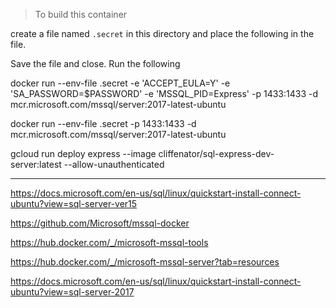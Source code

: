 > To build this container

create a file named `.secret` in this directory and place the following in the file.


Save the file and close. Run the following

docker run --env-file .secret -e 'ACCEPT_EULA=Y' -e 'SA_PASSWORD=$PASSWORD' -e 'MSSQL_PID=Express' -p 1433:1433 -d mcr.microsoft.com/mssql/server:2017-latest-ubuntu 

docker run --env-file .secret -p 1433:1433 -d mcr.microsoft.com/mssql/server:2017-latest-ubuntu 

gcloud run deploy express --image cliffenator/sql-express-dev-server:latest --allow-unauthenticated

----------------------------

https://docs.microsoft.com/en-us/sql/linux/quickstart-install-connect-ubuntu?view=sql-server-ver15

https://github.com/Microsoft/mssql-docker

https://hub.docker.com/_/microsoft-mssql-tools

https://hub.docker.com/_/microsoft-mssql-server?tab=resources


https://docs.microsoft.com/en-us/sql/linux/quickstart-install-connect-ubuntu?view=sql-server-2017
